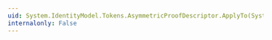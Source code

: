 ```yaml
---
uid: System.IdentityModel.Tokens.AsymmetricProofDescriptor.ApplyTo(System.IdentityModel.Protocols.WSTrust.RequestSecurityTokenResponse)
internalonly: False
---
```

